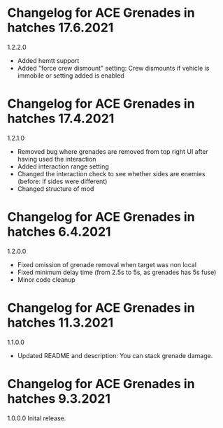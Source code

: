 # Changelog for ACE Grenades in hatches 17.6.2021

1.2.2.0
- Added hemtt support
- Added "force crew dismount" setting: Crew dismounts if vehicle is immobile or setting added is enabled

# Changelog for ACE Grenades in hatches 17.4.2021

1.2.1.0
- Removed bug where grenades are removed from top right UI after having used the interaction
- Added interaction range setting
- Changed the interaction check to see whether sides are enemies (before: if sides were different)
- Changed structure of mod

# Changelog for ACE Grenades in hatches 6.4.2021

1.2.0.0
- Fixed omission of grenade removal when target was non local
- Fixed minimum delay time (from 2.5s to 5s, as grenades has 5s fuse)
- Minor code cleanup

# Changelog for ACE Grenades in hatches 11.3.2021

1.1.0.0
- Updated README and description: You can stack grenade damage.

# Changelog for ACE Grenades in hatches 9.3.2021

1.0.0.0
Inital release.
